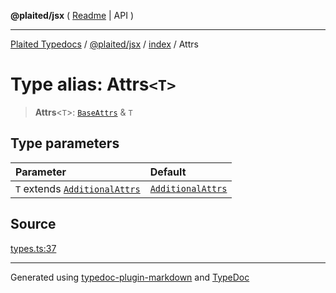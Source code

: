 **@plaited/jsx** ( [Readme](../../README.md) \| API )

***

[Plaited Typedocs](../../../../modules.md) / [@plaited/jsx](../../modules.md) / [index](../README.md) / Attrs

# Type alias: Attrs`<T>`

> **Attrs**\<`T`\>: [`BaseAttrs`](BaseAttrs.md) & `T`

## Type parameters

| Parameter | Default |
| :------ | :------ |
| `T` extends [`AdditionalAttrs`](../interfaces/AdditionalAttrs.md) | [`AdditionalAttrs`](../interfaces/AdditionalAttrs.md) |

## Source

[types.ts:37](https://github.com/plaited/plaited/blob/95d1a1b/libs/jsx/src/types.ts#L37)

***

Generated using [typedoc-plugin-markdown](https://www.npmjs.com/package/typedoc-plugin-markdown) and [TypeDoc](https://typedoc.org/)
